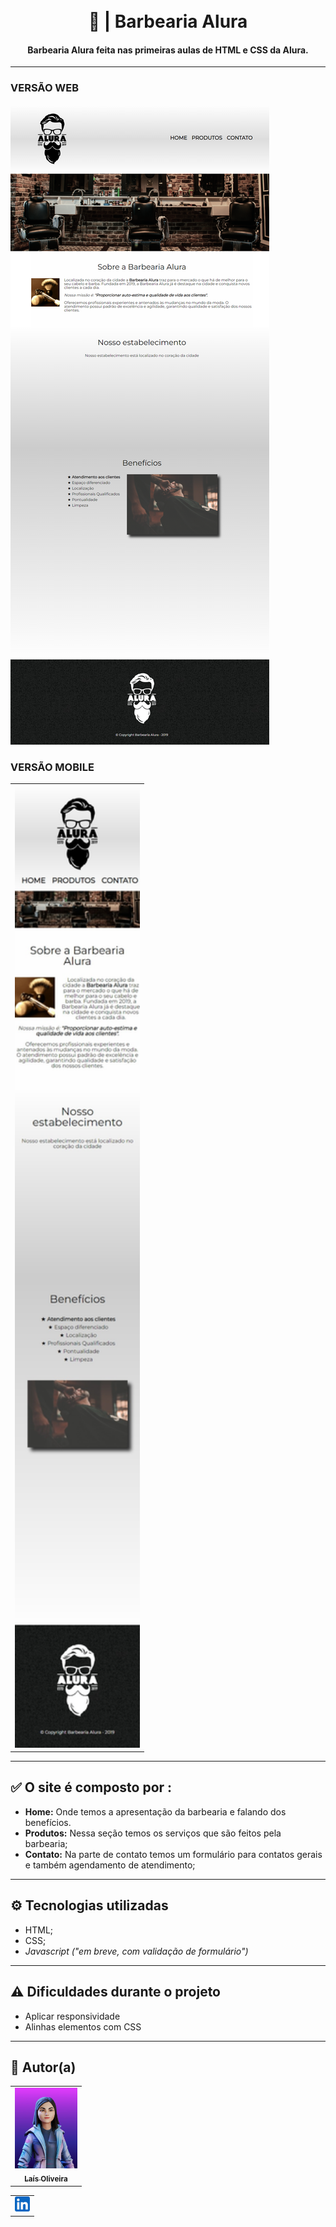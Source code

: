 <h1 align="center">
  <br>💈 | Barbearia Alura
</h1>

<h4 align="center">
  Barbearia Alura feita nas primeiras aulas de HTML e CSS da  Alura.
</h4>

---

<h3>VERSÃO WEB</h3>

![Resultado final do projeto](./img/home.png)

<h3>VERSÃO MOBILE</h3>

<table align="center">
  <tr>
    <td align="center">
      <a href="https://github.com/laisfrr">
        <img src="./img/mobile.jpeg" width="200px;" alt=""/><br>
      </a>
    </td>
  </tr>
</table>


---

## ✅ O site é composto por :

-   **Home:** Onde temos a apresentação da barbearia e falando dos benefícios.
-   **Produtos:** Nessa seção temos os serviços que são feitos pela barbearia;
-   **Contato:** Na parte de contato temos um formulário para contatos gerais e também agendamento de atendimento;

---

## ⚙ Tecnologias utilizadas

-   HTML;
-   CSS;
- *Javascript ("em breve, com validação de formulário")*
---

## ⚠ Dificuldades durante o projeto

-   Aplicar responsividade
-   Alinhas elementos com CSS

---

## 👩 Autor(a)<br>

<table align="center">
  <tr>
    <td align="center">
      <a href="https://github.com/laisfrr" target="_blank">
        <img src="./img/avatar.jpg" width="100px;" alt=""/><br>
        <sub>
          <b>Laís Oliveira</b>
        </sub>
      </a>
    </td>
  </tr>
</table>

<table align="center">
    <td align="center">
      <a href="https://www.linkedin.com/in/laisfrr/" target="_blank">
        <img src="./img/linkedin_icon.svg" width="24px;" alt=""/><br>
      </a>
</table>

